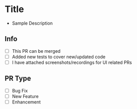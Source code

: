 # Title

- Sample Description

## Info

- [ ] This PR can be merged
- [ ] Added new tests to cover new/updated code
- [ ] I have attached screenshots/recordings for UI related PRs

## PR Type

- [ ] Bug Fix
- [ ] New Feature
- [ ] Enhancement